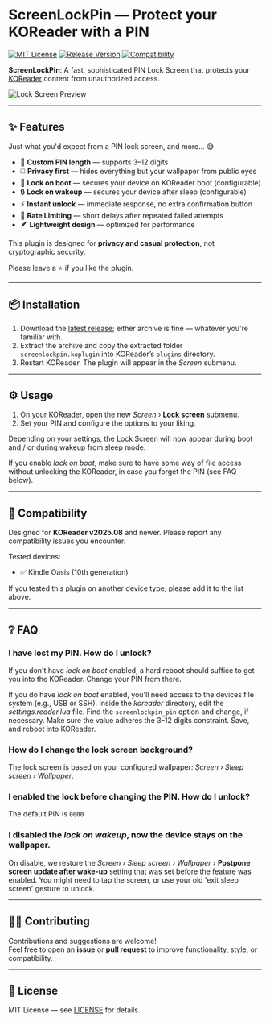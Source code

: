 # ScreenLockPin — Protect your KOReader with a PIN

[![MIT License](https://img.shields.io/badge/License-MIT-orange.svg)](https://opensource.org/licenses/MIT)
[![Release Version](https://img.shields.io/badge/Release-2025.10--3-blue.svg)](https://github.com/oleasteo/koreader-screenlockpin/releases/tag/v2025.10-3)
[![Compatibility](https://img.shields.io/badge/Comptibility-KOReader%20v2025.08-yellow.svg)](https://github.com/koreader/koreader/tree/v2025.08)

**ScreenLockPin**: A fast, sophisticated PIN Lock Screen that protects your
[KOReader](https://github.com/koreader/koreader) content from unauthorized
access.

![Lock Screen Preview](https://github.com/oleasteo/koreader-screenlockpin/blob/main/screenshots/preview.png?raw=true)

---

## ✨ Features

Just what you'd expect from a PIN lock screen, and more… 😅

- 🗽 **Custom PIN length** — supports 3–12 digits
- ◻️ **Privacy first** — hides everything but your wallpaper from public eyes
- 🚀 **Lock on boot** — secures your device on KOReader boot (configurable)
- 🔒 **Lock on wakeup** — secures your device after sleep (configurable)
- ⚡ **Instant unlock** — immediate response, no extra confirmation button
- 🚥 **Rate Limiting** — short delays after repeated failed attempts
- 🪶 **Lightweight design** — optimized for performance

This plugin is designed for **privacy and casual protection**, not cryptographic
security.

Please leave a ⭐ if you like the plugin.

---

## 📦 Installation

1. Download the
   [latest release](https://github.com/oleasteo/koreader-screenlockpin/releases/latest);
   either archive is fine — whatever you're familiar with.
2. Extract the archive and copy the extracted folder `screenlockpin.koplugin`
   into KOReader’s `plugins` directory.
3. Restart KOReader. The plugin will appear in the *Screen* submenu.

---

## ⚙️ Usage

1. On your KOReader, open the new *Screen* › **Lock screen** submenu.
2. Set your PIN and configure the options to your liking.

Depending on your settings, the Lock Screen will now appear during boot and /
or during wakeup from sleep mode.

If you enable *lock on boot*, make sure to have some way of file access without
unlocking the KOReader, in case you forget the PIN (see FAQ below).

---

## 🧩 Compatibility

Designed for **KOReader v2025.08** and newer. Please report any compatibility
issues you encounter.

Tested devices:
- ✅ Kindle Oasis (10th generation)

If you tested this plugin on another device type, please add it to the list
above.

---

## ❔ FAQ

### I have lost my PIN. How do I unlock?

If you don't have *lock on boot* enabled, a hard reboot should suffice to get
you into the KOReader. Change your PIN from there.

If you do have *lock on boot* enabled, you'll need access to the devices file
system (e.g., USB or SSH). Inside the *koreader* directory, edit the
*settings.reader.lua* file. Find the `screenlockpin_pin` option and change, if
necessary. Make sure the value adheres the 3–12 digits constraint. Save, and
reboot into KOReader.

### How do I change the lock screen background?

The lock screen is based on your configured wallpaper: *Screen* › *Sleep screen*
› *Wallpaper*.

### I enabled the lock before changing the PIN. How do I unlock?

The default PIN is `0000`

### I disabled the *lock on wakeup*, now the device stays on the wallpaper.

On disable, we restore the *Screen* › *Sleep screen* › *Wallpaper* › **Postpone
screen update after wake-up** setting that was set before the feature was
enabled. You might need to tap the screen, or use your old 'exit sleep screen'
gesture to unlock.

---

## 🧑‍💻 Contributing

Contributions and suggestions are welcome!  
Feel free to open an **issue** or **pull request** to improve functionality,
style, or compatibility. 

---

## 📜 License

MIT License —
see [LICENSE](https://github.com/oleasteo/koreader-screenlockpin/blob/main/LICENSE)
for details.
